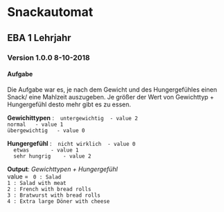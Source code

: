 # Snackautomat
## EBA 1 Lehrjahr 
### Version 1.0.0 	8-10-2018
#### Aufgabe 
Die Aufgabe war es, je nach dem Gewicht und des Hungergefühles einen Snack/ eine Mahlzeit auszugeben.
Je größer der Wert von Gewichttyp + Hungergefühl desto mehr gibt es zu essen.


**Gewichittypen** :```	untergewichtig  - value 2``` <br>
			```normal 	- value 1``` <br>
			```übergewichtig   - value 0```

**Hungergefühl**  :``` 	nicht wirklich  - value 0``` <br>
		   ```	etwas 		- value 1``` <br>
		   ```	sehr hungrig	- value 2```

**Output**: 
*Gewichttypen + Hungergefühl* <br>
value = ```	0 : Salad``` <br>
		```1 : Salad with meat``` <br>
		```2 : French with bread rolls``` <br>
		```3 : Bratwurst with bread rolls``` <br>
		```4 : Extra large Döner with cheese```

